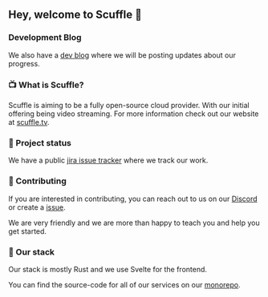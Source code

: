## Hey, welcome to Scuffle 👋

### Development Blog

We also have a [dev blog](https://bytes.scuffle.tv) where we will be posting updates about our progress.

### 📺 What is Scuffle?

Scuffle is aiming to be a fully open-source cloud provider. With our initial offering being video streaming. For more information check out our website at [scuffle.tv](https://scuffle.tv).

### 👀 Project status

We have a public [jira issue tracker](https://jira.scuffle.tv) where we track our work.

### 📖 Contributing

If you are interested in contributing, you can reach out to us on our [Discord](https://discord.gg/scuffle) or create a [issue](https://github.com/ScuffleTV/scuffle/issues).

We are very friendly and we are more than happy to teach you and help you get started.

### 🦀 Our stack

Our stack is mostly Rust and we use Svelte for the frontend.

You can find the source-code for all of our services on our [monorepo](https://github.com/ScuffleTV/scuffle).
